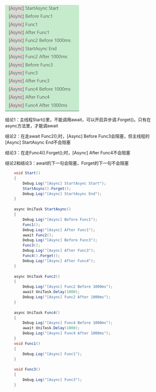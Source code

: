 ![image](./imgs/Await1.png)

结论1：主线程Start()里，不能调用await，可以开启异步调.Forget()。只有在async方法里，才能调await

结论2：在走await Func2();时，[Async] Before Func3会阻塞，但主线程的[Async] StartAsync End不会阻塞

结论3：在走Func4().Forget();时，[Async] After Func4不会阻塞

结论2和结论3：await的下一句会阻塞，Forget的下一句不会阻塞
```C#
    void Start()
    {
        Debug.Log("[Async] StartAsync Start");
        StartAsync().Forget();
        Debug.Log("[Async] StartAsync End");
    }

    async UniTask StartAsync()
    {
        Debug.Log("[Async] Before Func1");
        Func1();
        Debug.Log("[Async] After Func1");
        await Func2();
        Debug.Log("[Async] Before Func3");
        Func3();
        Debug.Log("[Async] After Func3");
        Func4().Forget();
        Debug.Log("[Async] After Func4");
    }

    async UniTask Func2()
    {
        Debug.Log("[Async] Func2 Before 1000ms");
        await UniTask.Delay(1000);
        Debug.Log("[Async] Func2 After 1000ms");
    }

    async UniTask Func4()
    {
        Debug.Log("[Async] Func4 Before 1000ms");
        await UniTask.Delay(1000);
        Debug.Log("[Async] Func4 After 1000ms");
    }
    void Func1()
    {
        Debug.Log("[Async] Func1");
    }

    void Func3()
    {
        Debug.Log("[Async] Func3");
    }
```
